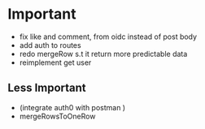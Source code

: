 # Important

- fix like and comment, from oidc instead of post body
- add auth to routes
- redo mergeRow s.t it return more predictable data
- reimplement get user

## Less Important

- (integrate auth0 with postman )
- mergeRowsToOneRow
